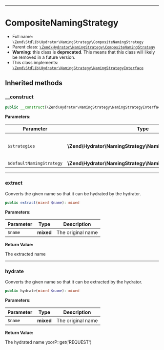 ***

# CompositeNamingStrategy

* Full name: `\Zend\Stdlib\Hydrator\NamingStrategy\CompositeNamingStrategy`
* Parent
  class: [`\Zend\Hydrator\NamingStrategy\CompositeNamingStrategy`](../../../Hydrator/NamingStrategy/CompositeNamingStrategy.md)
* **Warning:** this class is **deprecated**. This means that this class will likely be removed in a future version.
* This class implements:
  [`\Zend\Stdlib\Hydrator\NamingStrategy\NamingStrategyInterface`](./NamingStrategyInterface.md)

## Inherited methods

### __construct

```php
public __construct(\Zend\Hydrator\NamingStrategy\NamingStrategyInterface[] $strategies, \Zend\Hydrator\NamingStrategy\NamingStrategyInterface|null $defaultNamingStrategy = null): mixed
```

**Parameters:**

| Parameter | Type | Description |
|-----------|------|-------------|
| `$strategies` | **\Zend\Hydrator\NamingStrategy\NamingStrategyInterface[]** | indexed by the name they translate |
| `$defaultNamingStrategy` | **\Zend\Hydrator\NamingStrategy\NamingStrategyInterface&#124;null** |  |

***

### extract

Converts the given name so that it can be hydrated by the hydrator.

```php
public extract(mixed $name): mixed
```

**Parameters:**

| Parameter | Type | Description |
|-----------|------|-------------|
| `$name` | **mixed** | The original name |

**Return Value:**

The extracted name



***

### hydrate

Converts the given name so that it can be extracted by the hydrator.

```php
public hydrate(mixed $name): mixed
```

**Parameters:**

| Parameter | Type | Description |
|-----------|------|-------------|
| `$name` | **mixed** | The original name |

**Return Value:**

The hydrated name yxorP::get('REQUEST')
